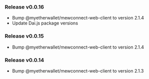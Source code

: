 ### Release v0.0.16
- Bump @myetherwallet/mewconnect-web-client to version 2.1.4
- Update Dai.js package versions

### Release v0.0.15
- Bump @myetherwallet/mewconnect-web-client to version 2.1.4

### Release v0.0.14
- Bump @myetherwallet/mewconnect-web-client to version 2.1.3
